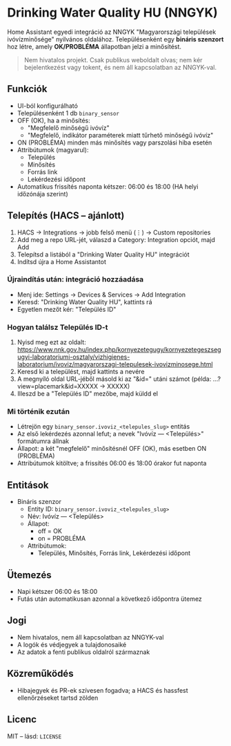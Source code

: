 # Drinking Water Quality HU (NNGYK)

Home Assistant egyedi integráció az NNGYK "Magyarországi települések ivóvízminősége" nyilvános oldalához.
Településenként egy **bináris szenzort** hoz létre, amely **OK/PROBLÉMA** állapotban jelzi a minősítést.

> Nem hivatalos projekt. Csak publikus weboldalt olvas; nem kér bejelentkezést vagy tokent, és nem áll kapcsolatban az NNGYK-val.

## Funkciók
- UI-ból konfigurálható
- Településenként 1 db `binary_sensor`
- OFF (OK), ha a minősítés:
  - "Megfelelő minőségű ivóvíz"
  - "Megfelelő, indikátor paraméterek miatt tűrhető minőségű ivóvíz"
- ON (PROBLÉMA) minden más minősítés vagy parszolási hiba esetén
- Attribútumok (magyarul):
  - Település
  - Minősítés
  - Forrás link
  - Lekérdezési időpont
- Automatikus frissítés naponta kétszer: 06:00 és 18:00 (HA helyi időzónája szerint)

## Telepítés (HACS – ajánlott)
1. HACS → Integrations → jobb felső menü (⋮) → Custom repositories
2. Add meg a repo URL-jét, válaszd a Category: Integration opciót, majd Add
3. Telepítsd a listából a "Drinking Water Quality HU" integrációt
4. Indítsd újra a Home Assistantot

### Újraindítás után: integráció hozzáadása
- Menj ide: Settings → Devices & Services → Add Integration
- Keresd: "Drinking Water Quality HU", kattints rá
- Egyetlen mezőt kér: "Település ID"

### Hogyan találsz Település ID-t
1. Nyisd meg ezt az oldalt: https://www.nnk.gov.hu/index.php/kornyezetegugy/kornyezetegeszsegugyi-laboratoriumi-osztaly/vizhigienes-laboratorium/ivoviz/magyarorszagi-telepulesek-ivovizminosege.html
2. Keresd ki a települést, majd kattints a nevére
3. A megnyíló oldal URL-jéből másold ki az "&id=" utáni számot (példa: ...?view=placemark&id=XXXXX → XXXXX)
4. Illeszd be a "Település ID" mezőbe, majd küldd el

### Mi történik ezután
- Létrejön egy `binary_sensor.ivoviz_<telepules_slug>` entitás
- Az első lekérdezés azonnal lefut; a nevek "Ivóvíz — <Település>" formátumra állnak
- Állapot: a két "megfelelő" minősítésnél OFF (OK), más esetben ON (PROBLÉMA)
- Attribútumok kitöltve; a frissítés 06:00 és 18:00 órakor fut naponta

## Entitások
- Bináris szenzor
  - Entity ID: `binary_sensor.ivoviz_<telepules_slug>`
  - Név: Ivóvíz — <Település>
  - Állapot:
    - off = OK
    - on = PROBLÉMA
  - Attribútumok:
    - Település, Minősítés, Forrás link, Lekérdezési időpont

## Ütemezés
- Napi kétszer 06:00 és 18:00
- Futás után automatikusan azonnal a következő időpontra ütemez

## Jogi
- Nem hivatalos, nem áll kapcsolatban az NNGYK-val
- A logók és védjegyek a tulajdonosaiké
- Az adatok a fenti publikus oldalról származnak

## Közreműködés
- Hibajegyek és PR-ek szívesen fogadva; a HACS és hassfest ellenőrzéseket tartsd zölden

## Licenc
MIT – lásd: `LICENSE`

